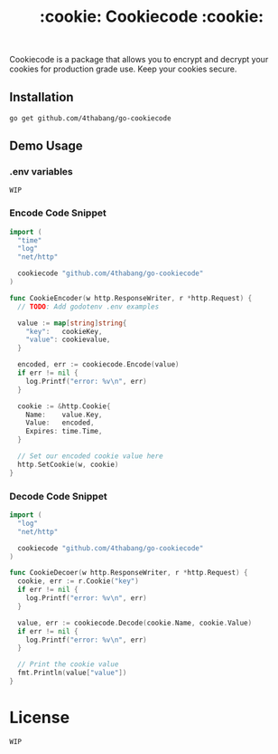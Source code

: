 <h1 align="center">:cookie: Cookiecode :cookie:</h1>
<br/>

Cookiecode is a package that allows you to encrypt and decrypt your cookies for production grade use. Keep your cookies secure.

## Installation

`go get github.com/4thabang/go-cookiecode`

## Demo Usage

### .env variables

`WIP`

### Encode Code Snippet

```go
import (
  "time"
  "log"
  "net/http"

  cookiecode "github.com/4thabang/go-cookiecode"
)

func CookieEncoder(w http.ResponseWriter, r *http.Request) {
  // TODO: Add godotenv .env examples

  value := map[string]string{
    "key":   cookieKey,
    "value": cookievalue,
  }

  encoded, err := cookiecode.Encode(value)
  if err != nil {
    log.Printf("error: %v\n", err)
  }

  cookie := &http.Cookie{
    Name:    value.Key,
    Value:   encoded,
    Expires: time.Time,
  }

  // Set our encoded cookie value here
  http.SetCookie(w, cookie)
}
```

### Decode Code Snippet

```go
import (
  "log"
  "net/http"

  cookiecode "github.com/4thabang/go-cookiecode"
)

func CookieDecoer(w http.ResponseWriter, r *http.Request) {
  cookie, err := r.Cookie("key")
  if err != nil {
    log.Printf("error: %v\n", err)
  }

  value, err := cookiecode.Decode(cookie.Name, cookie.Value)
  if err != nil {
    log.Printf("error: %v\n", err)
  }

  // Print the cookie value
  fmt.Println(value["value"])
}
```

# License

`WIP`
